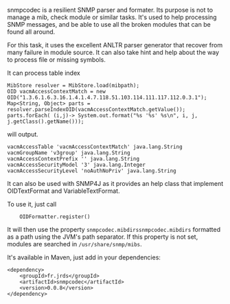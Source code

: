 snmpcodec is a resilient SNMP parser and formater. Its purpose is not to manage a mib, check module or similar tasks. It's used to help processing SNMP messages, and be able to use all the broken modules that can be found all around.

For this task, it uses the excellent ANLTR parser generator that recover from many failure in module source. It can also take hint and help about the way to process file or missing symbols.

It can process table index

    MibStore resolver = MibStore.load(mibpath);
    OID vacmAccessContextMatch = new OID("1.3.6.1.6.3.16.1.4.1.4.7.118.51.103.114.111.117.112.0.3.1");
    Map<String, Object> parts = resolver.parseIndexOID(vacmAccessContextMatch.getValue());
    parts.forEach( (i,j)-> System.out.format("%s '%s' %s\n", i, j, j.getClass().getName()));

will output.

    vacmAccessTable 'vacmAccessContextMatch' java.lang.String
    vacmGroupName 'v3group' java.lang.String
    vacmAccessContextPrefix '' java.lang.String
    vacmAccessSecurityModel '3' java.lang.Integer
    vacmAccessSecurityLevel 'noAuthNoPriv' java.lang.String


It can also be used with SNMP4J as it provides an help class that implement OIDTextFormat and VariableTextFormat.

To use it, just call

        OIDFormatter.register()

It will then use the property `snmpcodec.mibdirssnmpcodec.mibdirs` formatted as a path using the JVM's path separator. If this property is not set, modules
are searched in `/usr/share/snmp/mibs`.

It's available in Maven, just add in your dependencies:

```
<dependency>
    <groupId>fr.jrds</groupId>
    <artifactId>snmpcodec</artifactId>
    <version>0.0.8</version>
</dependency>
```
